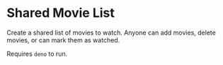 # Shared Movie List

Create a shared list of movies to watch. Anyone can add movies, delete movies,
or can mark them as watched.

Requires `deno` to run. 